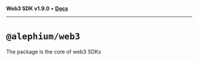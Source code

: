 **Web3 SDK v1.9.0** • [**Docs**](globals.md)

***

# `@alephium/web3`

The package is the core of web3 SDKs
